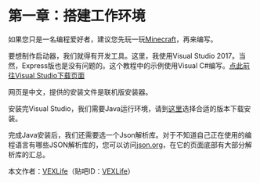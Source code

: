 # 第一章：搭建工作环境
如果您只是一名编程爱好者，建议您先玩一玩[Minecraft](https://www.minecraft.net/zh-hans/ "访问Minecraft官方网站")，再来编写。

要想制作启动器，我们就得有开发工具。这里，我使用Visual Studio 2017。当然，Express版也是没有问题的。这个教程中的示例使用Visual C#编写。[点此前往Visual Studio下载页面](http://www.visualstudio.com/zh-hans/downloads "访问Visual Studio官方网站以下载")

网页是中文，提供的安装文件是联机版安装器。

安装完Visual Studio，我们需要Java运行环境，请到[这里](https://java.com/zh_CN/download "访问Java官方网站以下载")选择合适的版本下载安装。

完成Java安装后，我们还需要选一个Json解析库。对于不知道自己正在使用的编程语言有哪些JSON解析库的，您可以访问[json.org](https://www.json.org/json-zh.html)，在它的页面底部有大部分解析库的汇总。

本文作者：[VEXLife](https://github.com/VEXLife)（贴吧ID：[VEXLife](https://tieba.baidu.com/home/main?un=VEXlife)）
